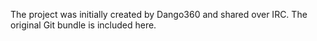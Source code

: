 The project was initially created by Dango360 and shared over IRC. The original Git bundle is included here.
